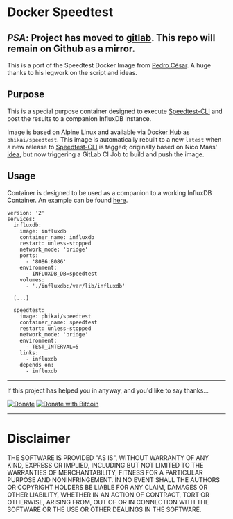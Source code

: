 # Docker Speedtest

*PSA*: Project has moved to [gitlab](https://gitlab.com/phikai/docker-speedtest). This repo will remain on Github as a mirror.
---

This is a port of the Speedtest Docker Image from [Pedro César](https://github.com/pedrocesar-ti/internet-speedtest-docker/tree/docker_speedtest). A huge thanks to his legwork on the script and ideas.

## Purpose
This is a special purpose container designed to execute [Speedtest-CLI](https://github.com/sivel/speedtest-cli) and post the results to a companion InfluxDB Instance.

Image is based on Alpine Linux and available via [Docker Hub](https://hub.docker.com/r/phikai/speedtest/) as `phikai/speedtest`. This image is automatically rebuilt to a new `latest` when a new release to [Speedtest-CLI](https://github.com/sivel/speedtest-cli) is tagged; originally based on Nico Maas' [idea](https://www.nico-maas.de/?p=1443), but now triggering a GitLab CI Job to build and push the image.

## Usage
Container is designed to be used as a companion to a working InfluxDB Container. An example can be found [here](https://github.com/phikai/docker-internet-speedtest-dashboard).

```---
version: '2'
services:
  influxdb:
    image: influxdb 
    container_name: influxdb
    restart: unless-stopped
    network_mode: 'bridge'
    ports:
      - '8086:8086'
    environment:
      - INFLUXDB_DB=speedtest
    volumes:
      - './influxdb:/var/lib/influxdb'
  
  [...]
  
  speedtest:
    image: phikai/speedtest
    container_name: speedtest
    restart: unless-stopped
    network_mode: 'bridge'
    environment:
      - TEST_INTERVAL=5
    links:
      - influxdb
    depends_on:
      - influxdb
```

---

If this project has helped you in anyway, and you'd like to say thanks...

[![Donate](https://img.shields.io/badge/Donate-SquareCash-brightgreen.svg)](https://cash.me/$phikai)
[![Donate with Bitcoin](https://en.cryptobadges.io/badge/micro/15JCkpHhjjVmWYaTBc2fJn4tcKHEd194gY)](https://en.cryptobadges.io/donate/15JCkpHhjjVmWYaTBc2fJn4tcKHEd194gY)

---

# Disclaimer

THE SOFTWARE IS PROVIDED "AS IS", WITHOUT WARRANTY OF ANY KIND, EXPRESS OR
IMPLIED, INCLUDING BUT NOT LIMITED TO THE WARRANTIES OF MERCHANTABILITY,
FITNESS FOR A PARTICULAR PURPOSE AND NONINFRINGEMENT. IN NO EVENT SHALL THE
AUTHORS OR COPYRIGHT HOLDERS BE LIABLE FOR ANY CLAIM, DAMAGES OR OTHER
LIABILITY, WHETHER IN AN ACTION OF CONTRACT, TORT OR OTHERWISE, ARISING FROM,
OUT OF OR IN CONNECTION WITH THE SOFTWARE OR THE USE OR OTHER DEALINGS IN THE
SOFTWARE.
